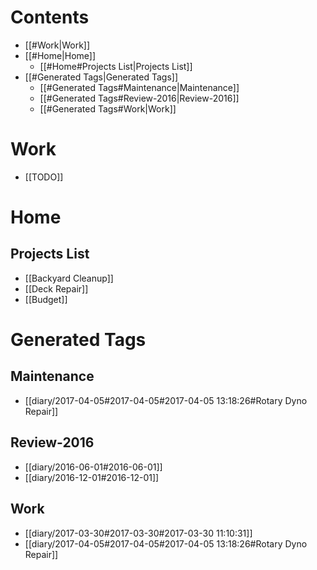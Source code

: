 # Contents
  - [[#Work|Work]]
  - [[#Home|Home]]
    - [[#Home#Projects List|Projects List]]
  - [[#Generated Tags|Generated Tags]]
    - [[#Generated Tags#Maintenance|Maintenance]]
    - [[#Generated Tags#Review-2016|Review-2016]]
    - [[#Generated Tags#Work|Work]]

# Work
  - [[TODO]]

# Home
## Projects List
  - [[Backyard Cleanup]]
  - [[Deck Repair]]
  - [[Budget]]  

# Generated Tags

## Maintenance

  - [[diary/2017-04-05#2017-04-05#2017-04-05 13:18:26#Rotary Dyno Repair]]

## Review-2016

  - [[diary/2016-06-01#2016-06-01]]
  - [[diary/2016-12-01#2016-12-01]]

## Work

  - [[diary/2017-03-30#2017-03-30#2017-03-30 11:10:31]]
  - [[diary/2017-04-05#2017-04-05#2017-04-05 13:18:26#Rotary Dyno Repair]]
